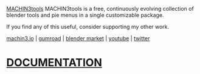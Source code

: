 [MACHIN3tools](https://machin3.io/MACHIN3tools) MACHIN3tools is a free, continuously evolving collection of blender tools and pie menus in a single customizable package.

If you find any of this useful, consider supporting my other work.

[machin3.io](https://machin3.io) | [gumroad](https://gumroad.com/machin3) | [blender market](https://blendermarket.com/creators/machin3) | [youtube](https://www.youtube.com/channel/UC4yaFzFDILd2yAqOWRuLOvA/videos) | [twitter](https://twitter.com/machin3io)


# [DOCUMENTATION](https://machin3.io/MACHIN3tools/docs)
